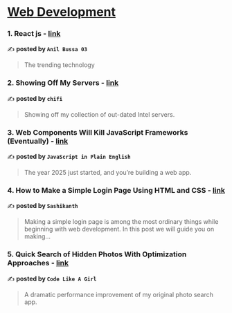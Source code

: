 
<h1><a href=https://medium.com/tag/web-development/recommended target="_blank" rel="noopener noreferrer">Web Development</a></h1>
<h3>1. React js - <a href="https://medium.com/@anil.bussa2303/react-js-a2ea7b9aa522" target="_blank" rel="noopener noreferrer">link</a></h3>

✍️ **posted by `Anil Bussa 03`**

<blockquote>The trending technology</blockquote>

<h3>2. Showing Off My Servers - <a href="https://medium.com/chifi-media/showing-off-my-servers-bb3eb0884302" target="_blank" rel="noopener noreferrer">link</a></h3>

✍️ **posted by `chifi`**

<blockquote>Showing off my collection of out-dated Intel servers.</blockquote>

<h3>3. Web Components Will Kill JavaScript Frameworks (Eventually) - <a href="https://medium.com/javascript-in-plain-english/web-components-will-kill-javascript-frameworks-eventually-c8ea56222e7b" target="_blank" rel="noopener noreferrer">link</a></h3>

✍️ **posted by `JavaScript in Plain English`**

<blockquote>The year 2025 just started, and you’re building a web app.</blockquote>

<h3>4. How to Make a Simple Login Page Using HTML and CSS - <a href="https://medium.com/@sashikanth0187/how-to-make-a-simple-login-page-using-html-and-css-cc7e22971543" target="_blank" rel="noopener noreferrer">link</a></h3>

✍️ **posted by `Sashikanth`**

<blockquote>Making a simple login page is among the most ordinary things while beginning with web development. In this post we will guide you on making…</blockquote>

<h3>5. Quick Search of Hidden Photos With Optimization Approaches - <a href="https://medium.com/code-like-a-girl/quick-search-of-hidden-photos-with-optimization-approaches-57dcdbbc90be" target="_blank" rel="noopener noreferrer">link</a></h3>

✍️ **posted by `Code Like A Girl`**

<blockquote>A dramatic performance improvement of my original photo search app.</blockquote>

